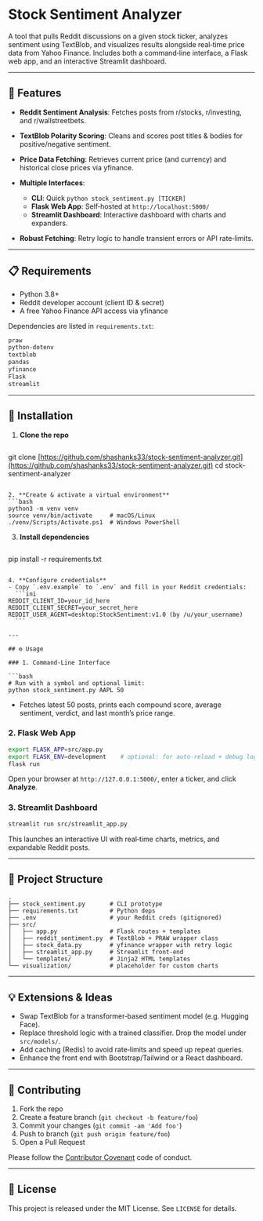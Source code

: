 # Stock Sentiment Analyzer

A tool that pulls Reddit discussions on a given stock ticker, analyzes sentiment using TextBlob, and visualizes results alongside real‐time price data from Yahoo Finance. Includes both a command‑line interface, a Flask web app, and an interactive Streamlit dashboard.

---

## 🚀 Features

* **Reddit Sentiment Analysis**: Fetches posts from r/stocks, r/investing, and r/wallstreetbets.
* **TextBlob Polarity Scoring**: Cleans and scores post titles & bodies for positive/negative sentiment.
* **Price Data Fetching**: Retrieves current price (and currency) and historical close prices via yfinance.
* **Multiple Interfaces**:

  * **CLI**: Quick `python stock_sentiment.py [TICKER]`
  * **Flask Web App**: Self‑hosted at `http://localhost:5000/`
  * **Streamlit Dashboard**: Interactive dashboard with charts and expanders.
* **Robust Fetching**: Retry logic to handle transient errors or API rate‑limits.

---

## 📋 Requirements

* Python 3.8+
* Reddit developer account (client ID & secret)
* A free Yahoo Finance API access via yfinance

Dependencies are listed in `requirements.txt`:

```bash
praw
python-dotenv
textblob
pandas
yfinance
Flask
streamlit
```

---

## 🔧 Installation

1. **Clone the repo**

   ```bash
   ```

git clone [https://github.com/shashanks33/stock-sentiment-analyzer.git](https://github.com/shashanks33/stock-sentiment-analyzer.git)
cd stock-sentiment-analyzer

````

2. **Create & activate a virtual environment**
```bash
python3 -m venv venv
source venv/bin/activate     # macOS/Linux
./venv/Scripts/Activate.ps1  # Windows PowerShell
````

3. **Install dependencies**

   ```bash
   ```

pip install -r requirements.txt

````

4. **Configure credentials**
- Copy `.env.example` to `.env` and fill in your Reddit credentials:
  ```ini
REDDIT_CLIENT_ID=your_id_here
REDDIT_CLIENT_SECRET=your_secret_here
REDDIT_USER_AGENT=desktop:StockSentiment:v1.0 (by /u/your_username)
  ```

---

## ⚙️ Usage

### 1. Command‑Line Interface

```bash
# Run with a symbol and optional limit:
python stock_sentiment.py AAPL 50
````

* Fetches latest 50 posts, prints each compound score, average sentiment, verdict, and last month’s price range.

### 2. Flask Web App

```bash
export FLASK_APP=src/app.py
export FLASK_ENV=development    # optional: for auto‑reload + debug logs
flask run
```

Open your browser at `http://127.0.0.1:5000/`, enter a ticker, and click **Analyze**.

### 3. Streamlit Dashboard

```bash
streamlit run src/streamlit_app.py
```

This launches an interactive UI with real‑time charts, metrics, and expandable Reddit posts.

---

## 📂 Project Structure

```
.
├── stock_sentiment.py       # CLI prototype
├── requirements.txt         # Python deps
├── .env                     # your Reddit creds (gitignored)
├── src/
│   ├── app.py               # Flask routes + templates
│   ├── reddit_sentiment.py  # TextBlob + PRAW wrapper class
│   ├── stock_data.py        # yfinance wrapper with retry logic
│   ├── streamlit_app.py     # Streamlit front‑end
│   └── templates/           # Jinja2 HTML templates
└── visualization/           # placeholder for custom charts
```

---

## 💡 Extensions & Ideas

* Swap TextBlob for a transformer‑based sentiment model (e.g. Hugging Face).
* Replace threshold logic with a trained classifier. Drop the model under `src/models/`.
* Add caching (Redis) to avoid rate‑limits and speed up repeat queries.
* Enhance the front end with Bootstrap/Tailwind or a React dashboard.

---

## 🤝 Contributing

1. Fork the repo
2. Create a feature branch (`git checkout -b feature/foo`)
3. Commit your changes (`git commit -am 'Add foo'`)
4. Push to branch (`git push origin feature/foo`)
5. Open a Pull Request

Please follow the [Contributor Covenant](https://www.contributor-covenant.org/) code of conduct.

---

## 📝 License

This project is released under the MIT License. See `LICENSE` for details.

